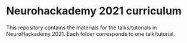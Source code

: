 # Neurohackademy 2021 curriculum

This repository contains the materials for the talks/tutorials in
NeuroHackademy 2021. Each folder corresponds to one talk/tutorial.


